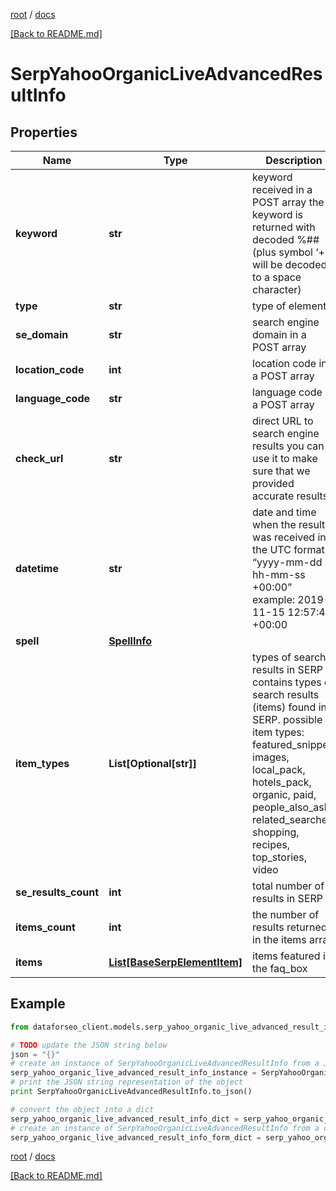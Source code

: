 [root](./../ "root") / [docs](./ "docs")

[[Back to README.md]](./../README.md "[Back to README.md]")

# SerpYahooOrganicLiveAdvancedResultInfo

## Properties

Name | Type | Description | Notes
------------ | ------------- | ------------- | -------------
**keyword** | **str** | keyword received in a POST array the keyword is returned with decoded %## (plus symbol ‘+’ will be decoded to a space character) | [optional]
**type** | **str** | type of element | [optional]
**se_domain** | **str** | search engine domain in a POST array | [optional]
**location_code** | **int** | location code in a POST array | [optional]
**language_code** | **str** | language code in a POST array | [optional]
**check_url** | **str** | direct URL to search engine results you can use it to make sure that we provided accurate results | [optional]
**datetime** | **str** | date and time when the result was received in the UTC format: “yyyy-mm-dd hh-mm-ss +00:00” example: 2019-11-15 12:57:46 +00:00 | [optional]
**spell** | [**SpellInfo**](SpellInfo.md) |  | [optional]
**item_types** | **List[Optional[str]]** | types of search results in SERP contains types of search results (items) found in SERP. possible item types: featured_snippet, images, local_pack, hotels_pack, organic, paid, people_also_ask, related_searches, shopping, recipes, top_stories, video | [optional]
**se_results_count** | **int** | total number of results in SERP | [optional]
**items_count** | **int** | the number of results returned in the items array | [optional]
**items** | [**List[BaseSerpElementItem]**](BaseSerpElementItem.md) | items featured in the faq_box | [optional]

## Example

```python
from dataforseo_client.models.serp_yahoo_organic_live_advanced_result_info import SerpYahooOrganicLiveAdvancedResultInfo

# TODO update the JSON string below
json = "{}"
# create an instance of SerpYahooOrganicLiveAdvancedResultInfo from a JSON string
serp_yahoo_organic_live_advanced_result_info_instance = SerpYahooOrganicLiveAdvancedResultInfo.from_json(json)
# print the JSON string representation of the object
print SerpYahooOrganicLiveAdvancedResultInfo.to_json()

# convert the object into a dict
serp_yahoo_organic_live_advanced_result_info_dict = serp_yahoo_organic_live_advanced_result_info_instance.to_dict()
# create an instance of SerpYahooOrganicLiveAdvancedResultInfo from a dict
serp_yahoo_organic_live_advanced_result_info_form_dict = serp_yahoo_organic_live_advanced_result_info.from_dict(serp_yahoo_organic_live_advanced_result_info_dict)
```

  

[root](./../ "root") / [docs](./ "docs")

[[Back to README.md]](./../README.md "[Back to README.md]")